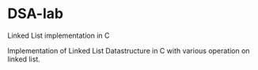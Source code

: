 # DSA-lab
Linked List implementation in C


Implementation of Linked List Datastructure in C with various operation on linked list.

